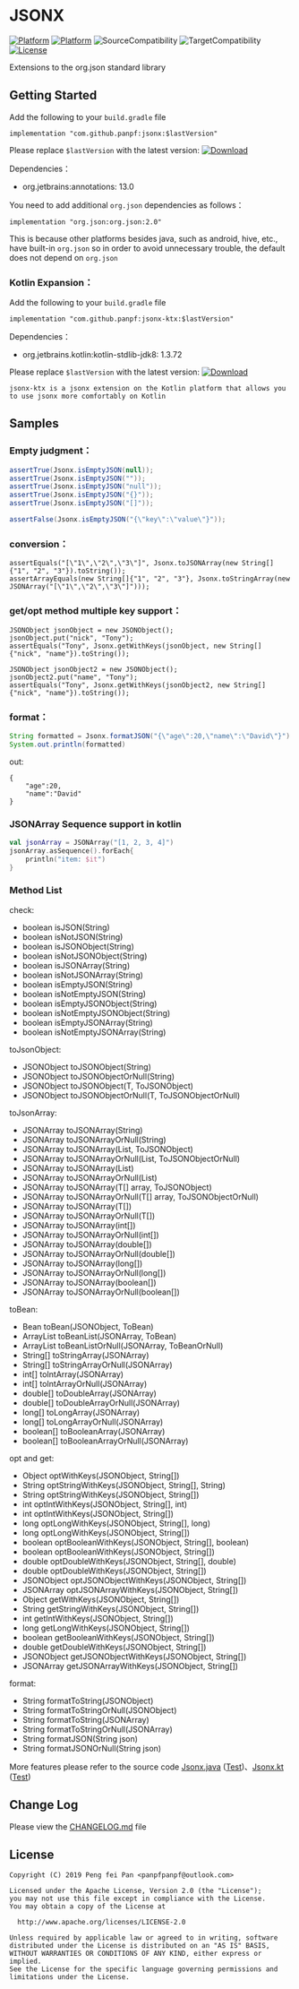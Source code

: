 # JSONX

[![Platform][platform_java_icon]][platform_java_link]
[![Platform][platform_kotlin_icon]][platform_kotlin_link]
![SourceCompatibility][source_compatibility_icon]
![TargetCompatibility][target_compatibility_icon]
[![License][license_icon]][license_link]

Extensions to the org.json standard library

## Getting Started

Add the following to your `build.gradle` file

```grovvy
implementation "com.github.panpf:jsonx:$lastVersion"
```

Please replace `$lastVersion` with the latest version: [![Download][version_java_icon]][version_java_link]

Dependencies：
* org.jetbrains:annotations: 13.0

You need to add additional `org.json` dependencies as follows：
```grovvy
implementation "org.json:org.json:2.0"
```
This is because other platforms besides java, such as android, hive, etc., have built-in `org.json` so in order to avoid unnecessary trouble, the default does not depend on `org.json`

### Kotlin Expansion：

Add the following to your `build.gradle` file

```grovvy
implementation "com.github.panpf:jsonx-ktx:$lastVersion"
```

Dependencies：
* org.jetbrains.kotlin:kotlin-stdlib-jdk8: 1.3.72

Please replace `$lastVersion` with the latest version: [![Download][version_kotlin_icon]][version_kotlin_link]

`jsonx-ktx is a jsonx extension on the Kotlin platform that allows you to use jsonx more comfortably on Kotlin`

## Samples

### Empty judgment：
```java
assertTrue(Jsonx.isEmptyJSON(null));
assertTrue(Jsonx.isEmptyJSON(""));
assertTrue(Jsonx.isEmptyJSON("null"));
assertTrue(Jsonx.isEmptyJSON("{}"));
assertTrue(Jsonx.isEmptyJSON("[]"));

assertFalse(Jsonx.isEmptyJSON("{\"key\":\"value\"}"));
```

### conversion：
```
assertEquals("[\"1\",\"2\",\"3\"]", Jsonx.toJSONArray(new String[]{"1", "2", "3"}).toString());
assertArrayEquals(new String[]{"1", "2", "3"}, Jsonx.toStringArray(new JSONArray("[\"1\",\"2\",\"3\"]")));
```

### get/opt method multiple key support：
```
JSONObject jsonObject = new JSONObject();
jsonObject.put("nick", "Tony");
assertEquals("Tony", Jsonx.getWithKeys(jsonObject, new String[]{"nick", "name"}).toString());

JSONObject jsonObject2 = new JSONObject();
jsonObject2.put("name", "Tony");
assertEquals("Tony", Jsonx.getWithKeys(jsonObject2, new String[]{"nick", "name"}).toString());
```

### format：
```java
String formatted = Jsonx.formatJSON("{\"age\":20,\"name\":\"David\"}")
System.out.println(formatted)
```
out:
```
{
    "age":20,
    "name":"David"
}
```

### JSONArray Sequence support in kotlin
```kotlin
val jsonArray = JSONArray("[1, 2, 3, 4]")
jsonArray.asSequence().forEach{
    println("item: $it")
}
```

### Method List

check:
* boolean isJSON(String)
* boolean isNotJSON(String)
* boolean isJSONObject(String)
* boolean isNotJSONObject(String)
* boolean isJSONArray(String)
* boolean isNotJSONArray(String)
* boolean isEmptyJSON(String)
* boolean isNotEmptyJSON(String)
* boolean isEmptyJSONObject(String)
* boolean isNotEmptyJSONObject(String)
* boolean isEmptyJSONArray(String)
* boolean isNotEmptyJSONArray(String)

toJsonObject:
* JSONObject toJSONObject(String)
* JSONObject toJSONObjectOrNull(String)
* <T> JSONObject toJSONObject(T, ToJSONObject<T>)
* <T> JSONObject toJSONObjectOrNull(T, ToJSONObjectOrNull<T>)

toJsonArray:
* JSONArray toJSONArray(String)
* JSONArray toJSONArrayOrNull(String)
* <T> JSONArray toJSONArray(List<T>, ToJSONObject<T>)
* <T> JSONArray toJSONArrayOrNull(List<T>, ToJSONObjectOrNull<T>)
* <T> JSONArray toJSONArray(List<T>)
* <T> JSONArray toJSONArrayOrNull(List<T>)
* <T> JSONArray toJSONArray(T[] array, ToJSONObject<T>)
* <T> JSONArray toJSONArrayOrNull(T[] array, ToJSONObjectOrNull<T>)
* <T> JSONArray toJSONArray(T[])
* <T> JSONArray toJSONArrayOrNull(T[])
* JSONArray toJSONArray(int[]) 
* JSONArray toJSONArrayOrNull(int[])
* JSONArray toJSONArray(double[]) 
* JSONArray toJSONArrayOrNull(double[])
* JSONArray toJSONArray(long[])
* JSONArray toJSONArrayOrNull(long[])
* JSONArray toJSONArray(boolean[])
* JSONArray toJSONArrayOrNull(boolean[])

toBean:
* <Bean> Bean toBean(JSONObject, ToBean<Bean>)
* <Bean> ArrayList<Bean> toBeanList(JSONArray, ToBean<Bean>)
* <Bean> ArrayList<Bean> toBeanListOrNull(JSONArray, ToBeanOrNull<Bean>)
* String[] toStringArray(JSONArray)
* String[] toStringArrayOrNull(JSONArray)
* int[] toIntArray(JSONArray)
* int[] toIntArrayOrNull(JSONArray)
* double[] toDoubleArray(JSONArray)
* double[] toDoubleArrayOrNull(JSONArray)
* long[] toLongArray(JSONArray)
* long[] toLongArrayOrNull(JSONArray)
* boolean[] toBooleanArray(JSONArray)
* boolean[] toBooleanArrayOrNull(JSONArray)

opt and get:
* Object optWithKeys(JSONObject, String[])
* String optStringWithKeys(JSONObject, String[], String)
* String optStringWithKeys(JSONObject, String[])
* int optIntWithKeys(JSONObject, String[], int)
* int optIntWithKeys(JSONObject, String[])
* long optLongWithKeys(JSONObject, String[], long)
* long optLongWithKeys(JSONObject, String[])
* boolean optBooleanWithKeys(JSONObject, String[], boolean)
* boolean optBooleanWithKeys(JSONObject, String[])
* double optDoubleWithKeys(JSONObject, String[], double)
* double optDoubleWithKeys(JSONObject, String[])
* JSONObject optJSONObjectWithKeys(JSONObject, String[])
* JSONArray optJSONArrayWithKeys(JSONObject, String[])
* Object getWithKeys(JSONObject, String[])
* String getStringWithKeys(JSONObject, String[])
* int getIntWithKeys(JSONObject, String[])
* long getLongWithKeys(JSONObject, String[])
* boolean getBooleanWithKeys(JSONObject, String[])
* double getDoubleWithKeys(JSONObject, String[])
* JSONObject getJSONObjectWithKeys(JSONObject, String[]) 
* JSONArray getJSONArrayWithKeys(JSONObject, String[])

format:
* String formatToString(JSONObject)
* String formatToStringOrNull(JSONObject)
* String formatToString(JSONArray)
* String formatToStringOrNull(JSONArray)
* String formatJSON(String json)
* String formatJSONOrNull(String json)

More features please refer to the source code [Jsonx.java] ([Test][JsonxTest.java])、[Jsonx.kt] ([Test][JsonxTest.kt])

## Change Log

Please view the [CHANGELOG.md] file

## License
    Copyright (C) 2019 Peng fei Pan <panpfpanpf@outlook.com>

    Licensed under the Apache License, Version 2.0 (the "License");
    you may not use this file except in compliance with the License.
    You may obtain a copy of the License at

      http://www.apache.org/licenses/LICENSE-2.0

    Unless required by applicable law or agreed to in writing, software
    distributed under the License is distributed on an "AS IS" BASIS,
    WITHOUT WARRANTIES OR CONDITIONS OF ANY KIND, either express or implied.
    See the License for the specific language governing permissions and
    limitations under the License.


[platform_java_icon]: https://img.shields.io/badge/Platform-Java-red.svg
[platform_java_link]: https://www.java.com
[platform_kotlin_icon]: https://img.shields.io/badge/Platform-Kotlin-blue.svg
[platform_kotlin_link]: http://kotlinlang.org
[license_icon]: https://img.shields.io/badge/License-Apache%202-blue.svg
[license_link]: https://www.apache.org/licenses/LICENSE-2.0
[version_java_icon]: https://api.bintray.com/packages/panpf/maven/jsonx/images/download.svg
[version_java_link]:https://bintray.com/panpf/maven/jsonx/_latestVersion
[version_kotlin_icon]: https://api.bintray.com/packages/panpf/maven/jsonx-ktx/images/download.svg
[version_kotlin_link]: https://bintray.com/panpf/maven/jsonx-ktx/_latestVersion
[source_compatibility_icon]: https://img.shields.io/badge/SourceCompatibility-1.8-red.svg
[target_compatibility_icon]: https://img.shields.io/badge/TargetCompatibility-1.8-red.svg
[Jsonx.java]: jsonx/src/main/java/com/github/panpf/jsonx/Jsonx.java
[JsonxTest.java]: jsonx/src/test/java/com/github/panpf/jsonx/test/JsonxTest.java
[Jsonx.kt]: jsonx-ktx/src/main/java/com/github/panpf/jsonx/Jsonx.kt
[JsonxTest.kt]: jsonx-ktx/src/test/java/com/github/panpf/jsonx/test/JsonxTest.kt

[CHANGELOG.md]: CHANGELOG.md

